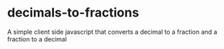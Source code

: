 decimals-to-fractions
=====================

A simple client side javascript that converts a decimal to a fraction and a fraction to a decimal